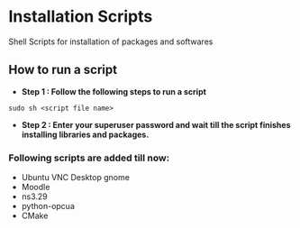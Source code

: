 # Installation Scripts

Shell Scripts for installation of packages and softwares

## How to run a script
- **Step 1 : Follow the following steps to run a script**
```
sudo sh <script file name>
```
- **Step 2 : Enter your superuser password and wait till the script finishes installing libraries and packages.**

### Following scripts are added till now:

- Ubuntu VNC Desktop gnome
- Moodle 
- ns3.29
- python-opcua
- CMake
